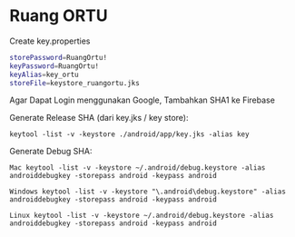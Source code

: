 # Ruang ORTU
Create key.properties
```bash
storePassword=RuangOrtu!
keyPassword=RuangOrtu!
keyAlias=key_ortu
storeFile=keystore_ruangortu.jks
```

Agar Dapat Login menggunakan Google, Tambahkan SHA1 ke Firebase

Generate Release SHA (dari key.jks / key store):
``` 
keytool -list -v -keystore ./android/app/key.jks -alias key
```

Generate Debug SHA:
```
Mac keytool -list -v -keystore ~/.android/debug.keystore -alias androiddebugkey -storepass android -keypass android

Windows keytool -list -v -keystore "\.android\debug.keystore" -alias androiddebugkey -storepass android -keypass android

Linux keytool -list -v -keystore ~/.android/debug.keystore -alias androiddebugkey -storepass android -keypass android
```